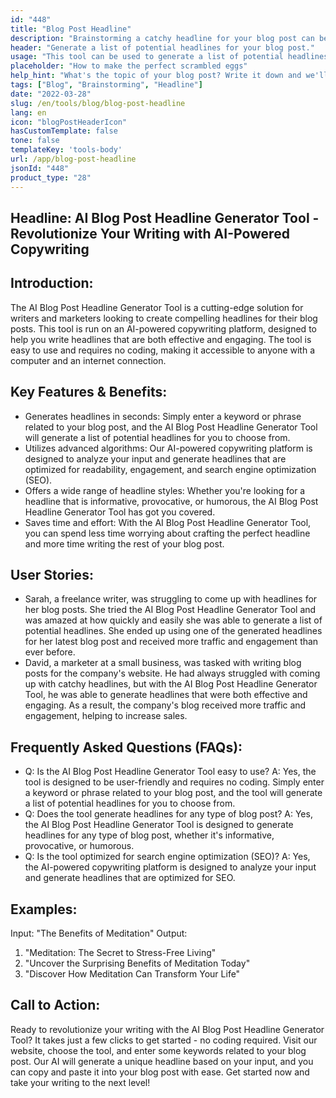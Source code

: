 ```yaml
---
id: "448"
title: "Blog Post Headline"
description: "Brainstorming a catchy headline for your blog post can be tough. This tool will help you come up with a list of potential headlines for your blog post, based on the topic you provide."
header: "Generate a list of potential headlines for your blog post."
usage: "This tool can be used to generate a list of potential headlines for your blog post. Simply enter a topic and we'll provide you with a list of headlines to choose from."
placeholder: "How to make the perfect scrambled eggs"
help_hint: "What's the topic of your blog post? Write it down and we'll provide you with a list of headlines to choose from."
tags: ["Blog", "Brainstorming", "Headline"]
date: "2022-03-28"
slug: /en/tools/blog/blog-post-headline
lang: en
icon: "blogPostHeaderIcon"
hasCustomTemplate: false
tone: false
templateKey: 'tools-body'
url: /app/blog-post-headline
jsonId: "448"
product_type: "28"
---
```

## Headline: AI Blog Post Headline Generator Tool - Revolutionize Your Writing with AI-Powered Copywriting

## Introduction:

The AI Blog Post Headline Generator Tool is a cutting-edge solution for writers and marketers looking to create compelling headlines for their blog posts. This tool is run on an AI-powered copywriting platform, designed to help you write headlines that are both effective and engaging. The tool is easy to use and requires no coding, making it accessible to anyone with a computer and an internet connection.

## Key Features & Benefits:

- Generates headlines in seconds: Simply enter a keyword or phrase related to your blog post, and the AI Blog Post Headline Generator Tool will generate a list of potential headlines for you to choose from.
- Utilizes advanced algorithms: Our AI-powered copywriting platform is designed to analyze your input and generate headlines that are optimized for readability, engagement, and search engine optimization (SEO).
- Offers a wide range of headline styles: Whether you're looking for a headline that is informative, provocative, or humorous, the AI Blog Post Headline Generator Tool has got you covered.
- Saves time and effort: With the AI Blog Post Headline Generator Tool, you can spend less time worrying about crafting the perfect headline and more time writing the rest of your blog post.

## User Stories:

- Sarah, a freelance writer, was struggling to come up with headlines for her blog posts. She tried the AI Blog Post Headline Generator Tool and was amazed at how quickly and easily she was able to generate a list of potential headlines. She ended up using one of the generated headlines for her latest blog post and received more traffic and engagement than ever before.
- David, a marketer at a small business, was tasked with writing blog posts for the company's website. He had always struggled with coming up with catchy headlines, but with the AI Blog Post Headline Generator Tool, he was able to generate headlines that were both effective and engaging. As a result, the company's blog received more traffic and engagement, helping to increase sales.

## Frequently Asked Questions (FAQs):

- Q: Is the AI Blog Post Headline Generator Tool easy to use? A: Yes, the tool is designed to be user-friendly and requires no coding. Simply enter a keyword or phrase related to your blog post, and the tool will generate a list of potential headlines for you to choose from.
- Q: Does the tool generate headlines for any type of blog post? A: Yes, the AI Blog Post Headline Generator Tool is designed to generate headlines for any type of blog post, whether it's informative, provocative, or humorous.
- Q: Is the tool optimized for search engine optimization (SEO)? A: Yes, the AI-powered copywriting platform is designed to analyze your input and generate headlines that are optimized for SEO.

## Examples:

Input: "The Benefits of Meditation" Output:

1. "Meditation: The Secret to Stress-Free Living"
2. "Uncover the Surprising Benefits of Meditation Today"
3. "Discover How Meditation Can Transform Your Life"

## Call to Action:

Ready to revolutionize your writing with the AI Blog Post Headline Generator Tool? It takes just a few clicks to get started - no coding required. Visit our website, choose the tool, and enter some keywords related to your blog post. Our AI will generate a unique headline based on your input, and you can copy and paste it into your blog post with ease. Get started now and take your writing to the next level!

